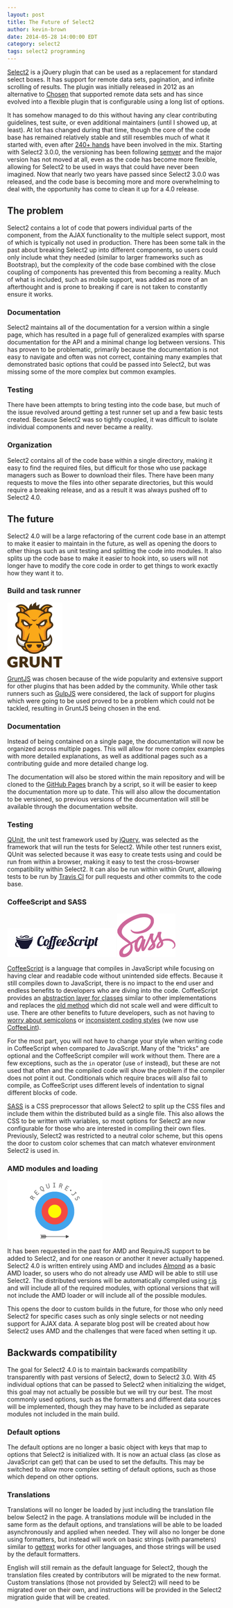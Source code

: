 ```yaml
---
layout: post
title: The Future of Select2
author: kevin-brown
date: 2014-05-28 14:00:00 EDT
category: select2
tags: select2 programming
---
```


[Select2][select2] is a jQuery plugin that can be used as a replacement for
standard select boxes.  It has support for remote data sets, pagination, and
infinite scrolling of results.  The plugin was initially released in 2012 as an
alternative to [Chosen][chosen] that supported remote data sets and has since
evolved into a flexible plugin that is configurable using a long list of
options.

It has somehow managed to do this without having any clear contributing
guidelines, test suite, or even additional maintainers (until I showed up, at
least).  At lot has changed during that time, though the core of the code base
has remained relatively stable and still resembles much of what it started with,
even after [240+ hands][contributors] have been involved in the mix.  Starting
with Select2 3.0.0, the versioning has been following [semver][semver] and the
major version has not moved at all, even as the code has become more flexible,
allowing for Select2 to be used in ways that could have never been imagined.
Now that nearly two years have passed since Select2 3.0.0 was released, and the
code base is becoming more and more overwhelming to deal with, the opportunity
has come to clean it up for a 4.0 release.

## The problem

Select2 contains a lot of code that powers individual parts of the component,
from the AJAX functionality to the multiple select support, most of which is
typically not used in production.  There has been some talk in the past about
breaking Select2 up into different components, so users could only include what
they needed (similar to larger frameworks such as Bootstrap), but the complexity
of the code base combined with the close coupling of components has prevented
this from becoming a reality.  Much of what is included, such as mobile support,
was added as more of an afterthought and is prone to breaking if care is not
taken to constantly ensure it works.

### Documentation

Select2 maintains all of the documentation for a version within a single page,
which has resulted in a page full of generalized examples with sparse
documentation for the API and a minimal change log between versions.  This has
proven to be problematic, primarily because the documentation is not easy to
navigate and often was not correct, containing many examples that demonstrated
basic options that could be passed into Select2, but was missing some of the
more complex but common examples.

### Testing

There have been attempts to bring testing into the code base, but much of the
issue revolved around getting a test runner set up and a few basic tests
created.  Because Select2 was so tightly coupled, it was difficult to isolate
individual components and never became a reality.

### Organization

Select2 contains all of the code base within a single directory, making it easy
to find the required files, but difficult for those who use package managers
such as Bower to download their files.  There have been many requests to move
the files into other separate directories, but this would require a breaking
release, and as a result it was always pushed off to Select2 4.0.

## The future

Select2 4.0 will be a large refactoring of the current code base in an attempt
to make it easier to maintain in the future, as well as opening the doors to
other things such as unit testing and splitting the code into modules.  It also
splits up the code base to make it easier to hook into, so users will not longer
have to modify the core code in order to get things to work exactly how they
want it to.

### Build and task runner

![GruntJS Logo][grunt-logo]

[GruntJS][grunt] was chosen because of the wide popularity and extensive support
for other plugins that has been added by the community.  While other task
runners such as [GulpJS][gulp] were considered, the lack of support for plugins
which were going to be used proved to be a problem which could not be tackled,
resulting in GruntJS being chosen in the end.

### Documentation

Instead of being contained on a single page, the documentation will now be
organized across multiple pages.  This will allow for more complex examples with
more detailed explanations, as well as additional pages such as a contributing
guide and more detailed change log.

The documentation will also be stored within the main repository and will be
cloned to the [GitHub Pages][github-pages] branch by a script, so it will be
easier to keep the documentation more up to date.  This will also allow the
documentation to be versioned, so previous versions of the documentation will
still be available through the documentation website.

### Testing

[QUnit][qunit], the unit test framework used by [jQuery][jquery], was selected
as the framework that will run the tests for Select2.  While other test runners
exist, QUnit was selected because it was easy to create tests using and could be
run from within a browser, making it easy to test the cross-browser
compatibility within Select2.  It can also be run within within Grunt, allowing
tests to be run by [Travis CI][travis-ci] for pull requests and other commits to
the code base.

### CoffeeScript and SASS

![CoffeeScript logo][coffeescript-logo] ![SASS logo][sass-logo]

[CoffeeScript][coffeescript] is a language that compiles in JavaScript while
focusing on having clear and readable code without unintended side effects.
Because it still compiles down to JavaScript, there is no impact to the end
user and endless benefits to developers who are diving into the code.
CoffeeScript provides an [abstraction layer for classes][coffeescript-classes]
similar to other implementations and replaces the [old method][old-classes]
which did not scale well and were difficult to use.  There are other benefits to
future developers, such as not having to [worry about semicolons][semicolons] or
[inconsistent coding styles][coding-style] (we now use
[CoffeeLint][coffeelint]).

For the most part, you will not have to change your style when writing code in
CoffeeScript when compared to JavaScript.  Many of the "tricks" are optional and
the CoffeeScript compiler will work without them.  There are a few exceptions,
such as the `in` operator (use `of` instead), but these are not used that often
and the compiled code will show the problem if the compiler does not point it
out.  Conditionals which require braces will also fail to compile, as
CoffeeScript uses different levels of indentation to signal different blocks of
code.

[SASS][sass] is a CSS preprocessor that allows Select2 to split up the CSS files
and include them within the distributed build as a single file.  This also
allows the CSS to be written with variables, so most options for Select2 are now
configurable for those who are interested in compiling their own files.
Previously, Select2 was restricted to a neutral color scheme, but this opens the
door to custom color schemes that can match whatever environment Select2 is used
in.

### AMD modules and loading

![RequireJS logo][requirejs-logo]

It has been requested in the past for AMD and RequireJS support to be added to
Select2, and for one reason or another it never actually happened.  Select2 4.0
is written entirely using AMD and includes [Almond][almond] as a basic AMD
loader, so users who do not already use AMD will be able to still use Select2.
The distributed versions will be automatically compiled using [r.js][rjs] and
will include all of the required modules, with optional versions that will not
include the AMD loader or will include all of the possible modules.

This opens the door to custom builds in the future, for those who only need
Select2 for specific cases such as only single selects or not needing support
for AJAX data.  A separate blog post will be created about how Select2 uses AMD
and the challenges that were faced when setting it up.

## Backwards compatibility

The goal for Select2 4.0 is to maintain backwards compatibility transparently
with past versions of Select2, down to Select2 3.0.  With 45 individual options
that can be passed to Select2 when initializing the widget, this goal may not
actually be possible but we will try our best.  The most commonly used options,
such as the formatters and different data sources will be implemented, though
they may have to be included as separate modules not included in the main build.

### Default options

The default options are no longer a basic object with keys that map to options
that Select2 is initialized with.  It is now an actual class (as close as
JavaScript can get) that can be used to set the defaults.  This may be switched
to allow more complex setting of default options, such as those which depend on
other options.

### Translations

Translations will no longer be loaded by just including the translation file
below Select2 in the page.  A translations module will be included in the same
form as the default options, and translations will be able to be loaded
asynchronously and applied when needed.  They will also no longer be done using
formatters, but instead will work on basic strings (with parameters) similar to
[gettext][gettext] works for other languages, and those strings will be used by
the default formatters.

English will still remain as the default language for Select2, though the
translation files created by contributors will be migrated to the new format.
Custom translations (those not provided by Select2) will need to be migrated
over on their own, and instructions will be provided in the Select2 migration
guide that will be created.

[almond]: https://github.com/jrburke/almond
[chosen]: http://harvesthq.github.io/chosen/
[coding-style]: https://github.com/ivaynberg/select2/issues/655
[coffeelint]: http://www.coffeelint.org
[coffeescript]: http://coffeescript.org
[coffeescript-classes]: http://coffeescript.org/#classes
[contributors]: https://github.com/ivaynberg/select2/graphs/contributors
[gettext]: https://en.wikipedia.org/wiki/Gettext
[github-pages]: https://pages.github.com/
[grunt]: http://gruntjs.com
[gulp]: http://gulpjs.com
[jquery]: http://jquery.com
[old-classes]: http://michaux.ca/articles/class-based-inheritance-in-javascript
[qunit]: http://qunit.com
[rjs]: https://github.com/jrburke/r.js/
[sass]: http://sass-lang.com
[select2]: http://ivaynberg.github.io/select2/
[semicolons]: http://mislav.uniqpath.com/2010/05/semicolons/
[semver]: http://semver.org
[travis-ci]: https://travis-ci.org

[coffeescript-logo]: /images/logos/coffeescript.png
[grunt-logo]: /images/logos/grunt.png
[requirejs-logo]: /images/logos/requirejs.png
[sass-logo]: /images/logos/sass.png
